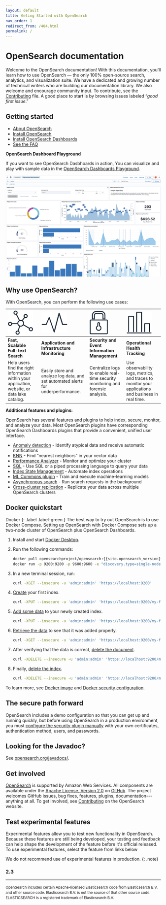 ```yaml
---
layout: default
title: Geting Started with OpenSearch
nav_order: 1
redirect_from: /404.html
permalink: /
---
```


# OpenSearch documentation

Welcome to the OpenSearch documentation! With this documentation, you’ll learn how to use OpenSearch &mdash;  the only 100% open-source search, analytics, and visualization suite.
We have a dedicated and growing number of technical writers who are building our documentation library. We also welcome and encourage community input. To contribute, see the [Contributing](https://opensearch.org/source.html) file. A good place to start is by browsing  issues labeled “_good first issue_.”


## Getting started

- [About OpenSearch](index.md)
- [Install OpenSearch](_opensearch/install/index.md)
- [Install OpenSearch Dashboards](_dashboards/install/plugins.md)
- [See the FAQ](https://opensearch.org/faq)


**OpenSearch Dashboard Playground**

If you want to see OpenSearch Dasbhoards in action, You can visualize and play with sample data in the [OpenSearch Dashboards Playground](https://playground.opensearch.org/app/home#/). 

<img src="images/Flight-data.png" alt="drawing" style="border:6px"/>


## Why use OpenSearch?

With OpenSearch, you can perform the following use cases:

![](images/1_search.png) | ![](images/2_monitoring.png)|![](images/3_security.png) | ![](images/4_tracking.png)
:--- | :--- | :--- | :--- |
**Fast, Scalable Full-text Search** | **Application and Infrastructure Monitoring** | **Security and Event Information Management** | **Operational Health Tracking**
Help users find the right information within your application, website, or data lake catalog. | Easily store and analyze log data, and set automated alerts for underperformance. | Centralize logs to enable real-time security monitoring and forensic analysis. | Use observability logs, metrics, and traces to monitor your applications and business in real time.


**Additional features and plugins:**

OpenSearch has several features and plugins to help index, secure, monitor, and analyze your data. Most OpenSearch plugins have corresponding OpenSearch Dashboards plugins that provide a convenient, unified user interface.
- [Anomaly detection]({{site.url}}{{site.baseurl}}/monitoring-plugins/ad/) - Identify atypical data and receive automatic notifications
- [KNN]({{site.url}}{{site.baseurl}}/search-plugins/knn/) - Find “nearest neighbors” in your vector data
- [Performance Analyzer]({{site.url}}{{site.baseurl}}/monitoring-plugins/pa/) - Monitor and optimize your cluster
- [SQL]({{site.url}}{{site.baseurl}}/search-plugins/sql/) - Use SQL or a piped processing language to query your data
- [Index State Management]({{site.url}}{{site.baseurl}}/im-plugin/) - Automate index operations
- [ML Commons plugin]({{site.url}}{{site.baseurl}}/ml-commons-plugin/index/) - Train and execute machine-learning models
- [Asynchronous search]({{site.url}}{{site.baseurl}}/search-plugins/async/) - Run search requests in the background
- [Cross-cluster replication]({{site.url}}{{site.baseurl}}/replication-plugin/index/) - Replicate your data across multiple OpenSearch clusters


## Docker quickstart
Docker
{: .label .label-green }
The best way to try out OpenSearch is to use Docker Compose. Setting up OpenSearch with Docker Compose sets up a two-node cluster of OpenSearch plus OpenSearch Dashboards.
1. Install and start [Docker Desktop](https://www.docker.com/products/docker-desktop).
1. Run the following commands:
   ```bash
   docker pull opensearchproject/opensearch:{{site.opensearch_version}}
   docker run -p 9200:9200 -p 9600:9600 -e "discovery.type=single-node" opensearchproject/opensearch:{{site.opensearch_version}}
   ```
1. In a new terminal session, run:
   ```bash
   curl -XGET --insecure -u 'admin:admin' 'https://localhost:9200'
   ```
1. [Create]({{site.url}}{{site.baseurl}}/opensearch/rest-api/index-apis/create-index/) your first index.

   ```bash
   curl -XPUT --insecure -u 'admin:admin' 'https://localhost:9200/my-first-index'
   ```

1. [Add some data]({{site.url}}{{site.baseurl}}/opensearch/index-data/) to your newly created index.

   ```bash
   curl -XPUT --insecure -u 'admin:admin' 'https://localhost:9200/my-first-index/_doc/1' -H 'Content-Type: application/json' -d '{"Description": "To be or not to be, that is the question."}'
   ```

1. [Retrieve the data]({{site.url}}{{site.baseurl}}/opensearch/index-data/#read-data) to see that it was added properly.

   ```bash
   curl -XGET --insecure -u 'admin:admin' 'https://localhost:9200/my-first-index/_doc/1'
   ```

1. After verifying that the data is correct, [delete the document]({{site.url}}{{site.baseurl}}/opensearch/index-data/#delete-data).

   ```bash
   curl -XDELETE --insecure -u 'admin:admin' 'https://localhost:9200/my-first-index/_doc/1'
   ```

1. Finally, [delete the index]({{site.url}}{{site.baseurl}}/opensearch/rest-api/index-apis/delete-index).

   ```bash
   curl -XDELETE --insecure -u 'admin:admin' 'https://localhost:9200/my-first-index/'
   ```

To learn more, see [Docker image]({{site.url}}{{site.baseurl}}/opensearch/install/docker/) and [Docker security configuration]({{site.url}}{{site.baseurl}}/opensearch/install/docker-security/).


## The secure path forward
OpenSearch includes a demo configuration so that you can get up and running quickly, but before using OpenSearch in a production environment, you must [configure the security plugin manually]({{site.url}}{{site.baseurl}}/security-plugin/configuration/index/) with your own certificates, authentication method, users, and passwords.

## Looking for the Javadoc?

See [opensearch.org/javadocs/](https://opensearch.org/javadocs/).

## Get involved

[OpenSearch](https://opensearch.org) is supported by Amazon Web Services. All components are available under the [Apache License, Version 2.0](https://www.apache.org/licenses/LICENSE-2.0.html) on [GitHub](https://github.com/opensearch-project/).
The project welcomes GitHub issues, bug fixes, features, plugins, documentation---anything at all. To get involved, see [Contributing](https://opensearch.org/source.html) on the OpenSearch website.

## Test experimental features

Experimental features allow you to test new functionality in OpenSearch. Because these features are still being developed, your testing and feedback can help shape the development of the feature before it's official released. To use experimental features, select the feature from links below

We do not recommend use of experimental features in production.
{: .note}

### 2.3




---

<small>OpenSearch includes certain Apache-licensed Elasticsearch code from Elasticsearch B.V. and other source code. Elasticsearch B.V. is not the source of that other source code. ELASTICSEARCH is a registered trademark of Elasticsearch B.V.</small>